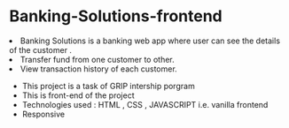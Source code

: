# Banking-Solutions-frontend
<p>
  <li>Banking Solutions is a banking web app where user can see the details of the customer . </li>
  <li>Transfer fund from one customer to other. </li>
  <li>View transaction history of each customer. </li>
</p>

<ul>
  <li>This project is a task of GRIP intership porgram</li>
  <li>This is front-end of the project</li>  
  <li>Technologies used : HTML , CSS ,  JAVASCRIPT i.e. vanilla frontend</li>  
  <li>Responsive</li>
</ul>
